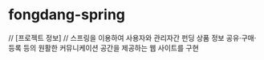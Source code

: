 # fongdang-spring
// [프로젝트 정보] 
// 스프링을 이용하여 사용자와 관리자간 펀딩 상품 정보 공유·구매·등록 등의 원활한 커뮤니케이션 공간을 제공하는 웹 사이트를 구현
